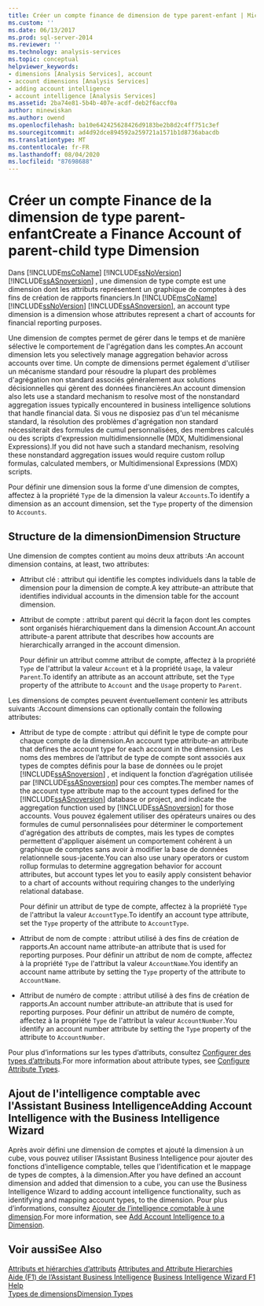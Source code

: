 ```yaml
---
title: Créer un compte finance de dimension de type parent-enfant | Microsoft Docs
ms.custom: ''
ms.date: 06/13/2017
ms.prod: sql-server-2014
ms.reviewer: ''
ms.technology: analysis-services
ms.topic: conceptual
helpviewer_keywords:
- dimensions [Analysis Services], account
- account dimensions [Analysis Services]
- adding account intelligence
- account intelligence [Analysis Services]
ms.assetid: 2ba74e81-5b4b-407e-acdf-deb2f6accf0a
author: minewiskan
ms.author: owend
ms.openlocfilehash: ba10e642425628426d9183be2b8d2c4ff751c3ef
ms.sourcegitcommit: ad4d92dce894592a259721a1571b1d8736abacdb
ms.translationtype: MT
ms.contentlocale: fr-FR
ms.lasthandoff: 08/04/2020
ms.locfileid: "87698688"
---
```

# <a name="create-a-finance-account-of-parent-child-type-dimension"></a><span data-ttu-id="69315-102">Créer un compte Finance de la dimension de type parent-enfant</span><span class="sxs-lookup"><span data-stu-id="69315-102">Create a Finance Account of parent-child type Dimension</span></span>
  <span data-ttu-id="69315-103">Dans [!INCLUDE[msCoName](../../includes/msconame-md.md)] [!INCLUDE[ssNoVersion](../../includes/ssnoversion-md.md)] [!INCLUDE[ssASnoversion](../../includes/ssasnoversion-md.md)] , une dimension de type compte est une dimension dont les attributs représentent un graphique de comptes à des fins de création de rapports financiers.</span><span class="sxs-lookup"><span data-stu-id="69315-103">In [!INCLUDE[msCoName](../../includes/msconame-md.md)] [!INCLUDE[ssNoVersion](../../includes/ssnoversion-md.md)] [!INCLUDE[ssASnoversion](../../includes/ssasnoversion-md.md)], an account type dimension is a dimension whose attributes represent a chart of accounts for financial reporting purposes.</span></span>  
  
 <span data-ttu-id="69315-104">Une dimension de comptes permet de gérer dans le temps et de manière sélective le comportement de l'agrégation dans les comptes.</span><span class="sxs-lookup"><span data-stu-id="69315-104">An account dimension lets you selectively manage aggregation behavior across accounts over time.</span></span> <span data-ttu-id="69315-105">Un compte de dimensions permet également d'utiliser un mécanisme standard pour résoudre la plupart des problèmes d'agrégation non standard associés généralement aux solutions décisionnelles qui gèrent des données financières.</span><span class="sxs-lookup"><span data-stu-id="69315-105">An account dimension also lets use a standard mechanism to resolve most of the nonstandard aggregation issues typically encountered in business intelligence solutions that handle financial data.</span></span> <span data-ttu-id="69315-106">Si vous ne disposiez pas d'un tel mécanisme standard, la résolution des problèmes d'agrégation non standard nécessiterait des formules de cumul personnalisées, des membres calculés ou des scripts d'expression multidimensionnelle (MDX, Multidimensional Expressions).</span><span class="sxs-lookup"><span data-stu-id="69315-106">If you did not have such a standard mechanism, resolving these nonstandard aggregation issues would require custom rollup formulas, calculated members, or Multidimensional Expressions (MDX) scripts.</span></span>  
  
 <span data-ttu-id="69315-107">Pour définir une dimension sous la forme d'une dimension de comptes, affectez à la propriété `Type` de la dimension la valeur `Accounts`.</span><span class="sxs-lookup"><span data-stu-id="69315-107">To identify a dimension as an account dimension, set the `Type` property of the dimension to `Accounts`.</span></span>  
  
## <a name="dimension-structure"></a><span data-ttu-id="69315-108">Structure de la dimension</span><span class="sxs-lookup"><span data-stu-id="69315-108">Dimension Structure</span></span>  
 <span data-ttu-id="69315-109">Une dimension de comptes contient au moins deux attributs :</span><span class="sxs-lookup"><span data-stu-id="69315-109">An account dimension contains, at least, two attributes:</span></span>  
  
-   <span data-ttu-id="69315-110">Attribut clé : attribut qui identifie les comptes individuels dans la table de dimension pour la dimension de compte.</span><span class="sxs-lookup"><span data-stu-id="69315-110">A key attribute-an attribute that identifies individual accounts in the dimension table for the account dimension.</span></span>  
  
-   <span data-ttu-id="69315-111">Attribut de compte : attribut parent qui décrit la façon dont les comptes sont organisés hiérarchiquement dans la dimension Account.</span><span class="sxs-lookup"><span data-stu-id="69315-111">An account attribute-a parent attribute that describes how accounts are hierarchically arranged in the account dimension.</span></span>  
  
     <span data-ttu-id="69315-112">Pour définir un attribut comme attribut de compte, affectez à la propriété `Type` de l'attribut la valeur `Account` et à la propriété `Usage`, la valeur `Parent`.</span><span class="sxs-lookup"><span data-stu-id="69315-112">To identify an attribute as an account attribute, set the `Type` property of the attribute to `Account` and the `Usage` property to `Parent`.</span></span>  
  
 <span data-ttu-id="69315-113">Les dimensions de comptes peuvent éventuellement contenir les attributs suivants :</span><span class="sxs-lookup"><span data-stu-id="69315-113">Account dimensions can optionally contain the following attributes:</span></span>  
  
-   <span data-ttu-id="69315-114">Attribut de type de compte : attribut qui définit le type de compte pour chaque compte de la dimension.</span><span class="sxs-lookup"><span data-stu-id="69315-114">An account type attribute-an attribute that defines the account type for each account in the dimension.</span></span> <span data-ttu-id="69315-115">Les noms des membres de l’attribut de type de compte sont associés aux types de comptes définis pour la base de données ou le projet [!INCLUDE[ssASnoversion](../../includes/ssasnoversion-md.md)] , et indiquent la fonction d’agrégation utilisée par [!INCLUDE[ssASnoversion](../../includes/ssasnoversion-md.md)] pour ces comptes.</span><span class="sxs-lookup"><span data-stu-id="69315-115">The member names of the account type attribute map to the account types defined for the [!INCLUDE[ssASnoversion](../../includes/ssasnoversion-md.md)] database or project, and indicate the aggregation function used by [!INCLUDE[ssASnoversion](../../includes/ssasnoversion-md.md)] for those accounts.</span></span> <span data-ttu-id="69315-116">Vous pouvez également utiliser des opérateurs unaires ou des formules de cumul personnalisées pour déterminer le comportement d'agrégation des attributs de comptes, mais les types de comptes permettent d'appliquer aisément un comportement cohérent à un graphique de comptes sans avoir à modifier la base de données relationnelle sous-jacente.</span><span class="sxs-lookup"><span data-stu-id="69315-116">You can also use unary operators or custom rollup formulas to determine aggregation behavior for account attributes, but account types let you to easily apply consistent behavior to a chart of accounts without requiring changes to the underlying relational database.</span></span>  
  
     <span data-ttu-id="69315-117">Pour définir un attribut de type de compte, affectez à la propriété `Type` de l'attribut la valeur `AccountType`.</span><span class="sxs-lookup"><span data-stu-id="69315-117">To identify an account type attribute, set the `Type` property of the attribute to `AccountType`.</span></span>  
  
-   <span data-ttu-id="69315-118">Attribut de nom de compte : attribut utilisé à des fins de création de rapports.</span><span class="sxs-lookup"><span data-stu-id="69315-118">An account name attribute-an attribute that is used for reporting purposes.</span></span> <span data-ttu-id="69315-119">Pour définir un attribut de nom de compte, affectez à la propriété `Type` de l'attribut la valeur `AccountName`.</span><span class="sxs-lookup"><span data-stu-id="69315-119">You identify an account name attribute by setting the `Type` property of the attribute to `AccountName`.</span></span>  
  
-   <span data-ttu-id="69315-120">Attribut de numéro de compte : attribut utilisé à des fins de création de rapports.</span><span class="sxs-lookup"><span data-stu-id="69315-120">An account number attribute-an attribute that is used for reporting purposes.</span></span> <span data-ttu-id="69315-121">Pour définir un attribut de numéro de compte, affectez à la propriété `Type` de l'attribut la valeur `AccountNumber`.</span><span class="sxs-lookup"><span data-stu-id="69315-121">You identify an account number attribute by setting the `Type` property of the attribute to `AccountNumber`.</span></span>  
  
 <span data-ttu-id="69315-122">Pour plus d’informations sur les types d’attributs, consultez [Configurer des types d’attributs](attribute-properties-configure-attribute-types.md).</span><span class="sxs-lookup"><span data-stu-id="69315-122">For more information about attribute types, see [Configure Attribute Types](attribute-properties-configure-attribute-types.md).</span></span>  
  
## <a name="adding-account-intelligence-with-the-business-intelligence-wizard"></a><span data-ttu-id="69315-123">Ajout de l'intelligence comptable avec l'Assistant Business Intelligence</span><span class="sxs-lookup"><span data-stu-id="69315-123">Adding Account Intelligence with the Business Intelligence Wizard</span></span>  
 <span data-ttu-id="69315-124">Après avoir défini une dimension de comptes et ajouté la dimension à un cube, vous pouvez utiliser l’Assistant Business Intelligence pour ajouter des fonctions d’intelligence comptable, telles que l’identification et le mappage de types de comptes, à la dimension.</span><span class="sxs-lookup"><span data-stu-id="69315-124">After you have defined an account dimension and added that dimension to a cube, you can use the Business Intelligence Wizard to adding account intelligence functionality, such as identifying and mapping account types, to the dimension.</span></span> <span data-ttu-id="69315-125">Pour plus d’informations, consultez [Ajouter de l’intelligence comptable à une dimension](bi-wizard-add-account-intelligence-to-a-dimension.md).</span><span class="sxs-lookup"><span data-stu-id="69315-125">For more information, see [Add Account Intelligence to a Dimension](bi-wizard-add-account-intelligence-to-a-dimension.md).</span></span>  
  
## <a name="see-also"></a><span data-ttu-id="69315-126">Voir aussi</span><span class="sxs-lookup"><span data-stu-id="69315-126">See Also</span></span>  
 <span data-ttu-id="69315-127">[Attributs et hiérarchies d’attributs](../multidimensional-models-olap-logical-dimension-objects/attributes-and-attribute-hierarchies.md) </span><span class="sxs-lookup"><span data-stu-id="69315-127">[Attributes and Attribute Hierarchies](../multidimensional-models-olap-logical-dimension-objects/attributes-and-attribute-hierarchies.md) </span></span>  
 <span data-ttu-id="69315-128">[Aide (F1) de l’Assistant Business Intelligence](../business-intelligence-wizard-f1-help.md) </span><span class="sxs-lookup"><span data-stu-id="69315-128">[Business Intelligence Wizard F1 Help](../business-intelligence-wizard-f1-help.md) </span></span>  
 [<span data-ttu-id="69315-129">Types de dimensions</span><span class="sxs-lookup"><span data-stu-id="69315-129">Dimension Types</span></span>](../multidimensional-models-olap-logical-dimension-objects/database-dimension-properties-types.md)  
  
  
